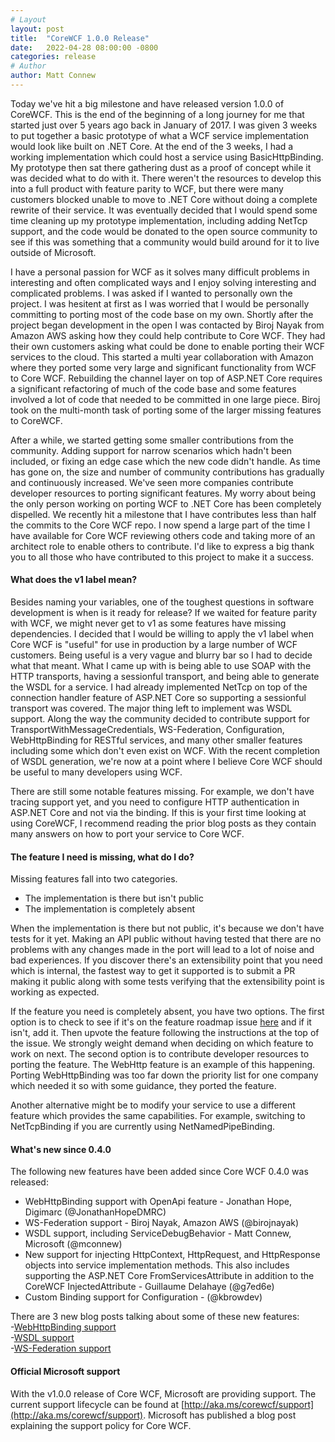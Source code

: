 ```yaml
---
# Layout
layout: post
title:  "CoreWCF 1.0.0 Release"
date:   2022-04-28 08:00:00 -0800
categories: release
# Author
author: Matt Connew
---
```

Today we've hit a big milestone and have released version 1.0.0 of CoreWCF. This is the end of the beginning of a long journey for me that started just over 5 years ago back in January of 2017. I was given 3 weeks to put together a basic prototype of what a WCF service implementation would look like built on .NET Core. At the end of the 3 weeks, I had a working implementation which could host a service using BasicHttpBinding. My prototype then sat there gathering dust as a proof of concept while it was decided what to do with it. There weren't the resources to develop this into a full product with feature parity to WCF, but there were many customers blocked unable to move to .NET Core without doing a complete rewrite of their service. It was eventually decided that I would spend some time cleaning up my prototype implementation, including adding NetTcp support, and the code would be donated to the open source community to see if this was something that a community would build around for it to live outside of Microsoft.  

I have a personal passion for WCF as it solves many difficult problems in interesting and often complicated ways and I enjoy solving interesting and complicated problems. I was asked if I wanted to personally own the project. I was hesitent at first as I was worried that I would be personally committing to porting most of the code base on my own. Shortly after the project began development in the open I was contacted by Biroj Nayak from Amazon AWS asking how they could help contribute to Core WCF. They had their own customers asking what could be done to enable porting their WCF services to the cloud. This started a multi year collaboration with Amazon where they ported some very large and significant functionality from WCF to Core WCF. Rebuilding the channel layer on top of ASP.NET Core requires a significant refactoring of much of the code base and some features involved a lot of code that needed to be committed in one large piece. Biroj took on the multi-month task of porting some of the larger missing features to CoreWCF.

After a while, we started getting some smaller contributions from the community. Adding support for narrow scenarios which hadn't been included, or fixing an edge case which the new code didn't handle. As time has gone on, the size and number of community contributions has gradually and continuously increased. We've seen more companies contribute developer resources to porting significant features. My worry about being the only person working on porting WCF to .NET Core has been completely dispelled. We recently hit a milestone that I have contributes less than half the commits to the Core WCF repo. I now spend a large part of the time I have available for Core WCF reviewing others code and taking more of an architect role to enable others to contribute. I'd like to express a big thank you to all those who have contributed to this project to make it a success.

#### What does the v1 label mean?
Besides naming your variables, one of the toughest questions in software development is when is it ready for release? If we waited for feature parity with WCF, we might never get to v1 as some features have missing dependencies. I decided that I would be willing to apply the v1 label when Core WCF is "useful" for use in production by a large number of WCF customers. Being useful is a very vague and blurry bar so I had to decide what that meant. What I came up with is being able to use SOAP with the HTTP transports, having a sessionful transport, and being able to generate the WSDL for a service. I had already implemented NetTcp on top of the connection handler feature of ASP.NET Core so supporting a sessionful transport was covered. The major thing left to implement was WSDL support. Along the way the community decided to contribute support for TransportWithMessageCredentials, WS-Federation, Configuration, WebHttpBinding for RESTful services, and many other smaller features including some which don't even exist on WCF. With the recent completion of WSDL generation, we're now at a point where I believe Core WCF should be useful to many developers using WCF.

There are still some notable features missing. For example, we don't have tracing support yet, and you need to configure HTTP authentication in ASP.NET Core and not via the binding. If this is your first time looking at using CoreWCF, I recommend reading the prior blog posts as they contain many answers on how to port your service to Core WCF.

#### The feature I need is missing, what do I do?
Missing features fall into two categories.
* The implementation is there but isn't public
* The implementation is completely absent

When the implementation is there but not public, it's because we don't have tests for it yet. Making an API public without having tested that there are no problems with any changes made in the port will lead to a lot of noise and bad experiences. If you discover there's an extensibility point that you need which is internal, the fastest way to get it supported is to submit a PR making it public along with some tests verifying that the extensibility point is working as expected.  

If the feature you need is completely absent, you have two options. The first option is to check to see if it's on the feature roadmap issue [here](https://github.com/CoreWCF/CoreWCF/issues/234) and if it isn't, add it. Then upvote the feature following the instructions at the top of the issue. We strongly weight demand when deciding on which feature to work on next. The second option is to contribute developer resources to porting the feature. The WebHttp feature is an example of this happening. Porting WebHttpBinding was too far down the priority list for one company which needed it so with some guidance, they ported the feature.  

Another alternative might be to modify your service to use a different feature which provides the same capabilities. For example, switching to NetTcpBinding if you are currently using NetNamedPipeBinding.

#### What's new since 0.4.0
The following new features have been added since Core WCF 0.4.0 was released:  
* WebHttpBinding support with OpenApi feature - Jonathan Hope, Digimarc (@JonathanHopeDMRC)
* WS-Federation support - Biroj Nayak, Amazon AWS (@birojnayak)
* WSDL support, including ServiceDebugBehavior - Matt Connew, Microsoft (@mconnew)
* New support for injecting HttpContext, HttpRequest, and HttpResponse objects into service implementation methods. This also includes supporting the ASP.NET Core FromServicesAttribute in addition to the CoreWCF InjectedAttribute - Guillaume Delahaye (@g7ed6e)
* Custom Binding support for Configuration - (@kbrowdev)

There are 3 new blog posts talking about some of these new features:  
-[WebHttpBinding support](https://corewcf.github.io/blog/2022/04/13/webhttp)  
-[WSDL support](https://corewcf.github.io/blog/2022/04/26/wsdl)  
-[WS-Federation support](https://corewcf.github.io/blog/2022/04/27/wsfed)  

#### Official Microsoft support
With the v1.0.0 release of Core WCF, Microsoft are providing support. The current support lifecycle can be found at [http://aka.ms/corewcf/support](http://aka.ms/corewcf/support). Microsoft has published a blog post explaining the support policy for Core WCF.
	